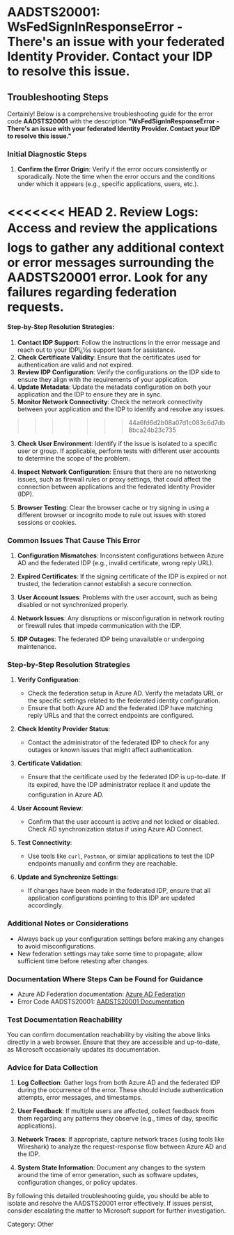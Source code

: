 # AADSTS20001: WsFedSignInResponseError - There's an issue with your federated Identity Provider. Contact your IDP to resolve this issue.


## Troubleshooting Steps
Certainly! Below is a comprehensive troubleshooting guide for the error code **AADSTS20001** with the description **"WsFedSignInResponseError - There's an issue with your federated Identity Provider. Contact your IDP to resolve this issue."**

### Initial Diagnostic Steps

1. **Confirm the Error Origin**: Verify if the error occurs consistently or sporadically. Note the time when the error occurs and the conditions under which it appears (e.g., specific applications, users, etc.).

<<<<<<< HEAD
2. **Review Logs**: Access and review the applications logs to gather any additional context or error messages surrounding the AADSTS20001 error. Look for any failures regarding federation requests.
=======
#### Step-by-Step Resolution Strategies:
1. **Contact IDP Support**: Follow the instructions in the error message and reach out to your IDPï¿½s support team for assistance.
2. **Check Certificate Validity**: Ensure that the certificates used for authentication are valid and not expired.
3. **Review IDP Configuration**: Verify the configurations on the IDP side to ensure they align with the requirements of your application.
4. **Update Metadata**: Update the metadata configuration on both your application and the IDP to ensure they are in sync.
5. **Monitor Network Connectivity**: Check the network connectivity between your application and the IDP to identify and resolve any issues.
>>>>>>> 44a6fd6d2b08a07d1c083c6d7db8bca24b23c735

3. **Check User Environment**: Identify if the issue is isolated to a specific user or group. If applicable, perform tests with different user accounts to determine the scope of the problem.

4. **Inspect Network Configuration**: Ensure that there are no networking issues, such as firewall rules or proxy settings, that could affect the connection between applications and the federated Identity Provider (IDP).

5. **Browser Testing**: Clear the browser cache or try signing in using a different browser or incognito mode to rule out issues with stored sessions or cookies.

### Common Issues That Cause This Error

1. **Configuration Mismatches**: Inconsistent configurations between Azure AD and the federated IDP (e.g., invalid certificate, wrong reply URL).

2. **Expired Certificates**: If the signing certificate of the IDP is expired or not trusted, the federation cannot establish a secure connection.

3. **User Account Issues**: Problems with the user account, such as being disabled or not synchronized properly.

4. **Network Issues**: Any disruptions or misconfiguration in network routing or firewall rules that impede communication with the IDP.

5. **IDP Outages**: The federated IDP being unavailable or undergoing maintenance.

### Step-by-Step Resolution Strategies

1. **Verify Configuration**:
   - Check the federation setup in Azure AD. Verify the metadata URL or the specific settings related to the federated identity configuration.
   - Ensure that both Azure AD and the federated IDP have matching reply URLs and that the correct endpoints are configured.

2. **Check Identity Provider Status**:
   - Contact the administrator of the federated IDP to check for any outages or known issues that might affect authentication.

3. **Certificate Validation**:
   - Ensure that the certificate used by the federated IDP is up-to-date. If its expired, have the IDP administrator replace it and update the configuration in Azure AD.

4. **User Account Review**:
   - Confirm that the user account is active and not locked or disabled. Check AD synchronization status if using Azure AD Connect.

5. **Test Connectivity**:
   - Use tools like `curl`, `Postman`, or similar applications to test the IDP endpoints manually and confirm they are reachable.

6. **Update and Synchronize Settings**:
   - If changes have been made in the federated IDP, ensure that all application configurations pointing to this IDP are updated accordingly.

### Additional Notes or Considerations

- Always back up your configuration settings before making any changes to avoid misconfigurations.
- New federation settings may take some time to propagate; allow sufficient time before retesting after changes.

### Documentation Where Steps Can be Found for Guidance

- Azure AD Federation documentation: [Azure AD Federation](https://docs.microsoft.com/en-us/azure/active-directory/develop/active-directory-federation)
- Error Code AADSTS20001: [AADSTS20001 Documentation](https://docs.microsoft.com/en-us/azure/active-directory/develop/reference-aadsts-error-codes)

### Test Documentation Reachability

You can confirm documentation reachability by visiting the above links directly in a web browser. Ensure that they are accessible and up-to-date, as Microsoft occasionally updates its documentation.

### Advice for Data Collection

1. **Log Collection**: Gather logs from both Azure AD and the federated IDP during the occurrence of the error. These should include authentication attempts, error messages, and timestamps.

2. **User Feedback**: If multiple users are affected, collect feedback from them regarding any patterns they observe (e.g., times of day, specific applications).

3. **Network Traces**: If appropriate, capture network traces (using tools like Wireshark) to analyze the request-response flow between Azure AD and the IDP.

4. **System State Information**: Document any changes to the system around the time of error generation, such as software updates, configuration changes, or policy updates.

By following this detailed troubleshooting guide, you should be able to isolate and resolve the AADSTS20001 error effectively. If issues persist, consider escalating the matter to Microsoft support for further investigation.

Category: Other